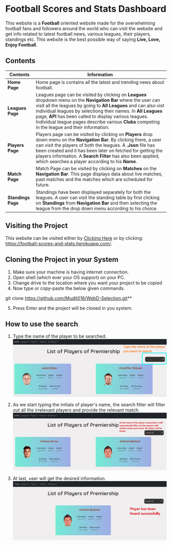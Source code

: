 # Football Scores and Stats Dashboard

This website is a **Football** oriented website made for the overwhelming football fans and followers around the world who can visit the website and get info related to latest football news, various leagues, their players, standings etc. This website is the best possible way of saying **Live, Love, Enjoy Football**.


## Contents

**Contents** | **Information**
------------ | -------------
**Home Page** | Home page is contains all the latest and trending news about football.
**Leagues Page** | Leagues page can be visited by clicking on **Leagues** dropdown menu on the **Navigation Bar** where the user can visit all the leagues by going to **All Leagues** and can also  vist individual leagues by selectiong their names. In **All Leagues** page, **API** has been called to display various leagues. Individual league pages describe various **Clubs** competing in the league and their information.
**Players Page** | Players page can be visited by clicking on **Players** drop down menu on the **Navigation Bar**. By clicking there, a user can visit the players of both the leagues. A **.Json** file has been created and it has been later on fetched for getting the players information. A **Search Filter** has also been applied, which searches a player according to his **Name**.
**Match Page** | Match Page can be visited by clicking on **Matches** on the **Navigation Bar**. This page displays data about live matches, past matches and the matches which are scheduled for future.
**Standings Page** | Standings have been displayed separately for both the leagues. A user can visit the standing table by first clicking on **Standings** from **Navigation Bar** and then selecting the league from the drop down menu according to his choice. 


## Visiting the Project

This website can be visited either by [Clicking Here](https://football-scores-and-stats.herokuapp.com/) or by clicking: https://football-scores-and-stats.herokuapp.com/.


## Cloning the Project in your System

1. Make sure your machine is having internet connection.
2. Open shell (which ever your OS support) on your PC.
3. Change drive to the location where you want your project to be copied
4. Now type or copy-paste the below given commands.

git clone https://github.com/Mudit018/WebD-Selection.git**

5. Press Enter and the project will be cloned in you system.

## How to use the search 

1. Type the name of the player to be searched.
![Image 1](https://github.com/Mudit018/Mudit018-Webd-Round2/blob/main/Snip1.jpg?raw=true) 

2. As we start typing the initials of player's name, the search filter will filter out all the irrelevant players and provide the relevant match.
![Image2](https://github.com/Mudit018/Mudit018-Webd-Round2/blob/main/Snip2.jpg?raw=true)

3. At last, user will get the desired information. 
![Image3](https://github.com/Mudit018/Mudit018-Webd-Round2/blob/main/snip3.jpg?raw=true)
